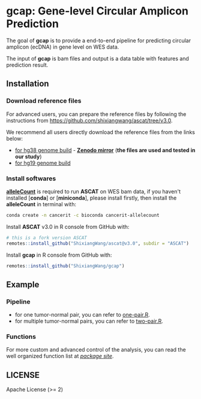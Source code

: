 # gcap: Gene-level Circular Amplicon Prediction

<!-- badges: start -->
<!-- badges: end -->

The goal of **gcap** is to provide a end-to-end pipeline for predicting
circular amplicon (ecDNA) in gene level on WES data.

The input of **gcap** is bam files and output is a data table with features and
prediction result.

## Installation

### Download reference files

For advanced users, you can prepare the reference files by following the instructions
from <https://github.com/shixiangwang/ascat/tree/v3.0>.

We recommend all users directly download the reference files from the links below:

- [for hg38 genome build](https://ora.ox.ac.uk/objects/uuid:08e24957-7e76-438a-bd38-66c48008cf52) - [**Zenodo mirror**](https://zenodo.org/record/5488942) (**the files are used and tested in our study**)
- [for hg19 genome build](https://ora.ox.ac.uk/objects/uuid:2c1fec09-a504-49ab-9ce9-3f17bac531bc)

### Install softwares

[**alleleCount**](https://github.com/cancerit/alleleCount) is required to run **ASCAT** on WES bam data,
if you haven't installed [**conda**] or [**miniconda**], please install firstly,
then install the **alleleCount** in terminal with:

```bash
conda create -n cancerit -c bioconda cancerit-allelecount
```

Install **ASCAT** v3.0 in R console from GitHub with:

```r
# this is a fork version ASCAT
remotes::install_github("ShixiangWang/ascat@v3.0", subdir = "ASCAT")
```

Install **gcap** in R console from GitHub with:

```r
remotes::install_github("ShixiangWang/gcap")
```

## Example

### Pipeline

- for one tumor-normal pair, you can refer to [one-pair.R](https://github.com/ShixiangWang/gcap/blob/master/test-workflow/one-pair.R).
- for multiple tumor-normal pairs, you can refer to [two-pair.R](https://github.com/ShixiangWang/gcap/blob/master/test-workflow/two-pairs.R).

### Functions

For more custom and advanced control of the analysis, you can read the well
organized function list at [*package site*](https://shixiangwang.github.io/gcap/reference/index.html).


## LICENSE

Apache License (>= 2)

